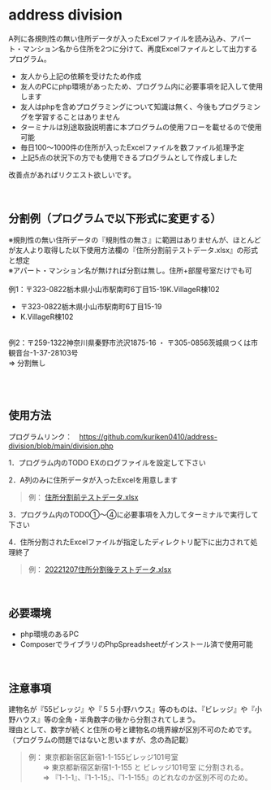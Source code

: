 # address division

A列に各規則性の無い住所データが入ったExcelファイルを読み込み、アパート・マンション名から住所を2つに分けて、再度Excelファイルとして出力するプログラム。<br>

- 友人から上記の依頼を受けたため作成
- 友人のPCにphp環境があったため、プログラム内に必要事項を記入して使用します
- 友人はphpを含めプログラミングについて知識は無く、今後もプログラミングを学習することはありません
- ターミナルは別途取扱説明書に本プログラムの使用フローを載せるので使用可能
- 毎日100〜1000件の住所が入ったExcelファイルを数ファイル処理予定
- 上記5点の状況下の方でも使用できるプログラムとして作成しました

改善点があればリクエスト欲しいです。

<br>

## 分割例（プログラムで以下形式に変更する）
※規則性の無い住所データの『規則性の無さ』に範囲はありませんが、ほとんどが友人より取得した以下使用方法欄の『住所分割前テストデータ.xlsx』の形式と想定<br>
※アパート・マンション名が無ければ分割は無し。住所+部屋号室だけでも可<br>
<br>
例1：〒323-0822栃木県小山市駅南町6丁目15-19K.VillageR棟102<br>
- 〒323-0822栃木県小山市駅南町6丁目15-19
- K.VillageR棟102
<br>
例2：〒259-1322神奈川県秦野市渋沢1875-16 ・ 〒305-0856茨城県つくは市観音台-1-37-28103号<br>
⇒ 分割無し

<br><br>

## 使用方法 
プログラムリンク：　https://github.com/kuriken0410/address-division/blob/main/division.php

1．プログラム内のTODO EXのログファイルを設定して下さい

2．A列のみに住所データが入ったExcelを用意します
> 例： [住所分割前テストデータ.xlsx](https://github.com/kuriken0410/address-division/files/10170226/default.xlsx)

3．プログラム内のTODO①〜④に必要事項を入力してターミナルで実行して下さい

4．住所分割されたExcelファイルが指定したディレクトリ配下に出力されて処理終了
> 例： [20221207住所分割後テストデータ.xlsx](https://github.com/kuriken0410/address-division/files/10170273/20221207.xlsx)

<br>

## 必要環境
- php環境のあるPC
- ComposerでライブラリのPhpSpreadsheetがインストール済で使用可能

<br>

## 注意事項
建物名が『55ビレッジ』や『５５小野ハウス』等のものは、『ビレッジ』や『小野ハウス』等の全角・半角数字の後から分割されてしまう。<br>
理由として、数字が続くと住所の号と建物名の境界線が区別不可のためです。（プログラムの問題ではないと思いますが、念の為記載）<br>

> 例： 東京都新宿区新宿1-1-155ビレッジ101号室<br>
> &emsp;&emsp;⇒ 東京都新宿区新宿1-1-155 と ビレッジ101号室 に分割される。<br>
> &emsp;&emsp;⇒ 『1-1-1』、『1-1-15』、『1-1-155』のどれなのか区別不可のため。<br>
